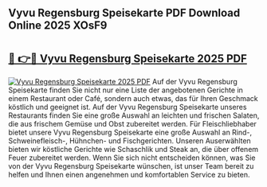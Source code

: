 ## Vyvu Regensburg Speisekarte PDF Download Online 2025 XOsF9

# <h2><a href="http://gcd4px.nevu.top/?p=Vyvu+Regensburg+Speisekarte">🔗 👉🔴 Vyvu Regensburg Speisekarte 2025 PDF</a></h2>

[![Vyvu Regensburg Speisekarte 2025 PDF](https://i.imgur.com/dBaPXMq.png)](http://gcd4px.nevu.top/?p=Vyvu+Regensburg+Speisekarte)
Auf der Vyvu Regensburg Speisekarte finden Sie nicht nur eine Liste der angebotenen Gerichte in einem Restaurant oder Café, sondern auch etwas, das für Ihren Geschmack köstlich und geeignet ist. Auf der Vyvu Regensburg Speisekarte unseres Restaurants finden Sie eine große Auswahl an leichten und frischen Salaten, die aus frischem Gemüse und Obst zubereitet werden. Für Fleischliebhaber bietet unsere Vyvu Regensburg Speisekarte eine große Auswahl an Rind-, Schweinefleisch-, Hühnchen- und Fischgerichten. Unseren Auserwählten bieten wir köstliche Gerichte wie Schaschlik und Steak an, die über offenem Feuer zubereitet werden. Wenn Sie sich nicht entscheiden können, was Sie von der Vyvu Regensburg Speisekarte wünschen, ist unser Team bereit zu helfen und Ihnen einen angenehmen und komfortablen Service zu bieten.
